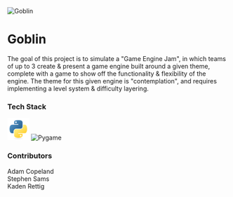 <!-- Created by Kaden Rettig -->

<!-- Banner sourced from https://github.com/MrCrayfish/GoblinTraders/blob/1.18.X/README.md, the "Goblin Traders" project -->
<img src = 'https://camo.githubusercontent.com/9f76d9dea5633048c2cebd1294ef65b573851d82c77691a4369320e154c1cc19/68747470733a2f2f692e696d6775722e636f6d2f5142595064376a2e706e67' alt='Goblin'/>

# Goblin
The goal of this project is to simulate a "Game Engine Jam", in which teams of up to 3 create & present a game engine built around a given theme, complete with a game to show off the functionality & flexibility of the engine. The theme for this given engine is "contemplation", and requires implementing a level system & difficulty layering. 

### Tech Stack
<p>
  <img src = 'https://github.com/devicons/devicon/blob/master/icons/python/python-original.svg' alt='Python' width='50'/> 
  <img src = 'https://avatars.githubusercontent.com/u/13351642?s=280&v=4' alt='Pygame' width='50'/>
<p/>

### Contributors
Adam Copeland </br>
Stephen Sams </br>
Kaden Rettig
